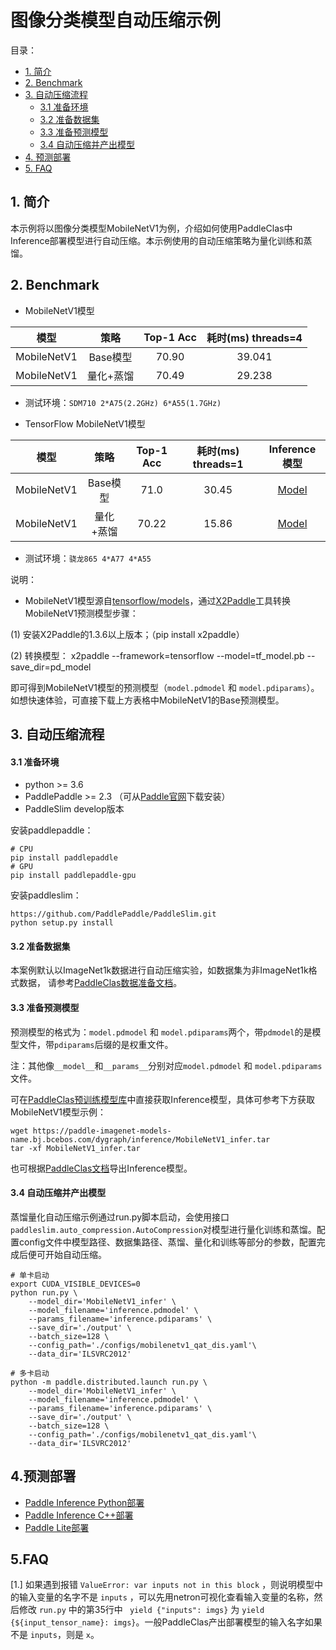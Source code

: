 # 图像分类模型自动压缩示例

目录：
- [1. 简介](#1简介)
- [2. Benchmark](#2Benchmark)
- [3. 自动压缩流程](#自动压缩流程)
  - [3.1 准备环境](#31-准备准备)
  - [3.2 准备数据集](#32-准备数据集)
  - [3.3 准备预测模型](#33-准备预测模型)
  - [3.4 自动压缩并产出模型](#34-自动压缩并产出模型)
- [4. 预测部署](#4预测部署)
- [5. FAQ](5FAQ)


## 1. 简介
本示例将以图像分类模型MobileNetV1为例，介绍如何使用PaddleClas中Inference部署模型进行自动压缩。本示例使用的自动压缩策略为量化训练和蒸馏。

## 2. Benchmark
- MobileNetV1模型

| 模型 | 策略 | Top-1 Acc | 耗时(ms) threads=4 |
|:------:|:------:|:------:|:------:|
| MobileNetV1 | Base模型 | 70.90 | 39.041 |
| MobileNetV1 | 量化+蒸馏 | 70.49 | 29.238|

- 测试环境：`SDM710 2*A75(2.2GHz) 6*A55(1.7GHz)`

- TensorFlow MobileNetV1模型

| 模型 | 策略 | Top-1 Acc | 耗时(ms) threads=1 | Inference模型 |
|:------:|:------:|:------:|:------:|:------:|
| MobileNetV1 | Base模型 | 71.0 | 30.45 | [Model](https://paddle-slim-models.bj.bcebos.com/act/mobilenetv1_inference_model_tf2paddle.tar) |
| MobileNetV1 | 量化+蒸馏 | 70.22 | 15.86 | [Model](https://paddle-slim-models.bj.bcebos.com/act/mobilenetv1_quant.tar) |

- 测试环境：`骁龙865 4*A77 4*A55`

说明：
- MobileNetV1模型源自[tensorflow/models](http://download.tensorflow.org/models/mobilenet_v1_2018_02_22/mobilenet_v1_1.0_224.tgz)，通过[X2Paddle](https://github.com/PaddlePaddle/X2Paddle)工具转换MobileNetV1预测模型步骤：

(1) 安装X2Paddle的1.3.6以上版本；（pip install x2paddle）

(2) 转换模型：
x2paddle --framework=tensorflow --model=tf_model.pb --save_dir=pd_model

即可得到MobileNetV1模型的预测模型（`model.pdmodel` 和 `model.pdiparams`）。如想快速体验，可直接下载上方表格中MobileNetV1的Base预测模型。

## 3. 自动压缩流程

#### 3.1 准备环境

- python >= 3.6
- PaddlePaddle >= 2.3 （可从[Paddle官网](https://www.paddlepaddle.org.cn/install/quick?docurl=/documentation/docs/zh/install/pip/linux-pip.html)下载安装）
- PaddleSlim develop版本

安装paddlepaddle：
```shell
# CPU
pip install paddlepaddle
# GPU
pip install paddlepaddle-gpu
```

安装paddleslim：
```shell
https://github.com/PaddlePaddle/PaddleSlim.git
python setup.py install
```

#### 3.2 准备数据集
本案例默认以ImageNet1k数据进行自动压缩实验，如数据集为非ImageNet1k格式数据， 请参考[PaddleClas数据准备文档](https://github.com/PaddlePaddle/PaddleClas/blob/release/2.3/docs/zh_CN/data_preparation/classification_dataset.md)。


#### 3.3 准备预测模型
预测模型的格式为：`model.pdmodel` 和 `model.pdiparams`两个，带`pdmodel`的是模型文件，带`pdiparams`后缀的是权重文件。

注：其他像`__model__`和`__params__`分别对应`model.pdmodel` 和 `model.pdiparams`文件。

可在[PaddleClas预训练模型库](https://github.com/PaddlePaddle/PaddleClas/blob/release/2.3/docs/zh_CN/algorithm_introduction/ImageNet_models.md)中直接获取Inference模型，具体可参考下方获取MobileNetV1模型示例：

```shell
wget https://paddle-imagenet-models-name.bj.bcebos.com/dygraph/inference/MobileNetV1_infer.tar
tar -xf MobileNetV1_infer.tar
```
也可根据[PaddleClas文档](https://github.com/PaddlePaddle/PaddleClas/blob/release/2.3/docs/zh_CN/inference_deployment/export_model.md)导出Inference模型。

#### 3.4 自动压缩并产出模型

蒸馏量化自动压缩示例通过run.py脚本启动，会使用接口```paddleslim.auto_compression.AutoCompression```对模型进行量化训练和蒸馏。配置config文件中模型路径、数据集路径、蒸馏、量化和训练等部分的参数，配置完成后便可开始自动压缩。

```shell
# 单卡启动
export CUDA_VISIBLE_DEVICES=0
python run.py \
    --model_dir='MobileNetV1_infer' \
    --model_filename='inference.pdmodel' \
    --params_filename='inference.pdiparams' \
    --save_dir='./output' \
    --batch_size=128 \
    --config_path='./configs/mobilenetv1_qat_dis.yaml'\
    --data_dir='ILSVRC2012'

# 多卡启动
python -m paddle.distributed.launch run.py \
    --model_dir='MobileNetV1_infer' \
    --model_filename='inference.pdmodel' \
    --params_filename='inference.pdiparams' \
    --save_dir='./output' \
    --batch_size=128 \
    --config_path='./configs/mobilenetv1_qat_dis.yaml'\
    --data_dir='ILSVRC2012'
```


## 4.预测部署

- [Paddle Inference Python部署](https://github.com/PaddlePaddle/PaddleSeg/blob/release/2.5/docs/deployment/inference/python_inference.md)
- [Paddle Inference C++部署](https://github.com/PaddlePaddle/PaddleSeg/blob/release/2.5/docs/deployment/inference/cpp_inference.md)
- [Paddle Lite部署](https://github.com/PaddlePaddle/PaddleSeg/blob/release/2.5/docs/deployment/lite/lite.md)

## 5.FAQ
[1.] 如果遇到报错 ```ValueError: var inputs not in this block``` ，则说明模型中的输入变量的名字不是 ```inputs``` ，可以先用netron可视化查看输入变量的名称，然后修改 ```run.py``` 中的第35行中 ``` yield {"inputs": imgs}``` 为 ```yield {${input_tensor_name}: imgs}```。一般PaddleClas产出部署模型的输入名字如果不是 ```inputs```，则是 ```x```。
